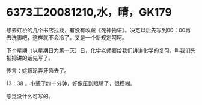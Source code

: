 # 6373工20081210,水，晴，GK179

想去虹桥的几个书店找找，有没有收藏《死神物语》。决定以后先写到00：00再去洗脚吧，这样就不会冷了。又是一个新规定呵呵。

下个星期（以星期日为第一天）日，化学老师要给我们讲讲化学的复习，叫我们先把把讲的话先写了。

传言：姚银玲弄牙齿去了。

13：38 。小憩了约十分钟，好像压到眼睛了，很模糊。

感觉没什么可写的。
